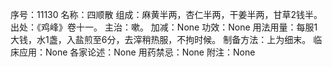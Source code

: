 序号：11130
名称：四顺散
组成：麻黄半两，杏仁半两，干姜半两，甘草2钱半。
出处：《鸡峰》卷十一。
主治：嗽。
加减：None
功效：None
用法用量：每服1大钱，水1盏，入盐煎至6分，去滓稍热服，不拘时候。
制备方法：上为细末。
临床应用：None
各家论述：None
用药禁忌：None
附注：None
